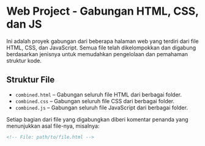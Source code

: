 # Web Project - Gabungan HTML, CSS, dan JS

Ini adalah proyek gabungan dari beberapa halaman web yang terdiri dari file HTML, CSS, dan JavaScript. Semua file telah dikelompokkan dan digabung berdasarkan jenisnya untuk memudahkan pengelolaan dan pemahaman struktur kode.

## Struktur File

- `combined.html` – Gabungan seluruh file HTML dari berbagai folder.
- `combined.css` – Gabungan seluruh file CSS dari berbagai folder.
- `combined.js` – Gabungan seluruh file JavaScript dari berbagai folder.

Setiap bagian dari file yang digabungkan diberi komentar penanda yang menunjukkan asal file-nya, misalnya:

```html
<!-- File: path/to/file.html -->
